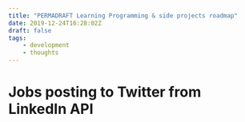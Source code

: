 ```yaml
---
title: "PERMADRAFT Learning Programming & side projects roadmap"
date: 2019-12-24T16:28:02Z
draft: false
tags:
    - development
    - thoughts
---
```


Jobs posting to Twitter from LinkedIn API
============================

